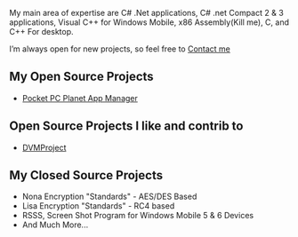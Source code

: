 My main area of expertise are C# .Net applications, C# .net Compact 2 & 3 applications, Visual C++ for Windows Mobile, x86 Assembly(Kill me), C, and C++ For desktop. 

I’m always open for new projects, so feel free to [Contact me](mailto:help@rosesam.pw)

## My Open Source Projects
- [Pocket PC Planet App Manager](https://github.com/carcarjg/PPCP-AppManager)

## Open Source Projects I like and contrib to
- [DVMProject](https://github.com/DVMProject)

## My Closed Source Projects

- Nona Encryption "Standards" - AES/DES Based
- Lisa Encryption "Standards" - RC4 based
- RSSS, Screen Shot Program for Windows Mobile 5 & 6 Devices
- And Much More...
